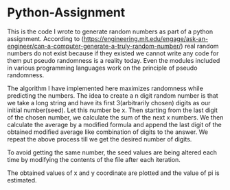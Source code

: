 # Python-Assignment

This is the code I wrote to generate random numbers as part of a python assignment.
According to (https://engineering.mit.edu/engage/ask-an-engineer/can-a-computer-generate-a-truly-random-number/) real random numbers do not exist because if they existed we cannot write any code for them put pseudo randomness is a reality today.
Even the modules included in various programming languages work on the principle of pseudo randomness.

The algorithm I have implemented here maximizes randomness while predicting the numbers.
The idea to create a n digit random number is that we take a long string and have its first 3(arbitrarily chosen) digits as our initial number(seed). Let this number be x.
Then starting from the last digit of the chosen number, we calculate the sum of the next x numbers. 
We then calculate the average by a modified formula and append the last digit of the obtained modified average like combination of digits to the answer.
We repeat the above process till we get the desired number of digits.

To avoid getting the same number, the seed values are being altered each time by modifying the contents of the file after each iteration.



The obtained values of x and y coordinate are plotted and the value of pi is estimated.
